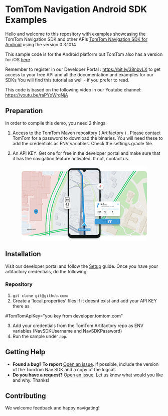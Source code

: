 
# TomTom Navigation Android SDK Examples

Hello and welcome to this repository with examples showcasing the TomTom Navigation SDK and other APIs [TomTom Navigation SDK for Android](https://developer.tomtom.com/android/navigation/documentation/overview/introduction) using the version 0.3.1014

This sample code is for the Android platform but TomTom also has a version for iOS [here](https://github.com/tomtom-international/migration-tutorial-ios-sdk)

Remember to register in our Developer Portal : https://bit.ly/38nbvLX to get access to your free API and all the documentation and examples for our SDKs You will find this tutorial as well - if you prefer to read.

This code is based on the following video in our Youtube channel: https://youtu.be/raPYxWrqNjA

## Preparation

In order to compile this demo, you need 2 things:
1. Access to the TomTom Maven repository ( Artifactory ) . Please contact TomTom for a password to download the binaries. You will need these to add the credentials as ENV variables. Check the settings.gradle file.

2. An API KEY. Get one for free in the developer portal and make sure that it has the navigation feature activated. If not, contact us.

<div align="center">
  <img align="center" src=".github/navsdk-splash.png" width="400"/>
</div>

## Installation

Visit our developer portal and follow the [Setup](https://developer.tomtom.com/android/navigation/documentation/overview/project-set-up) guide. Once you have your artifactory credentials, do the following:

### Repository

1. `git clone git@github.com:`
2. Create a 'local.properties' files if it doesnt exist and add your API KEY there as

#TomTomApiKey="you key from developer.tomtom.com"

3. Add your credentials from the TomTom Artifactory repo as ENV variables (NavSDKUsername and NavSDKPassword)
4. Run the sample under `app`.


## Getting Help

- **Found a bug? To report** [Open an issue](https://github.com//issues). If possible, include the version of the TomTom Nav SDK and a copy of the logcat.
- **Do you have a request?** [Open an issue](https://github.com/issues/). Let us know what would you like and why. Thanks!

## Contributing

We welcome feedback and happy navigating!
